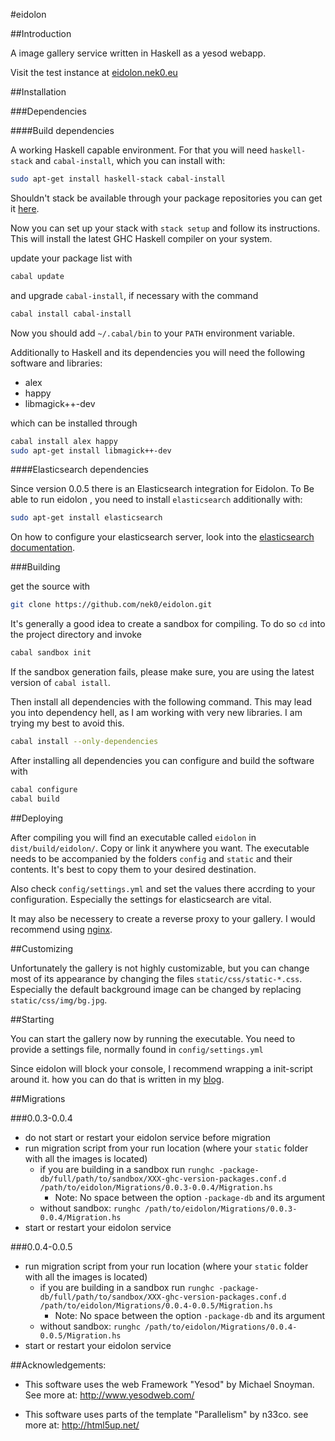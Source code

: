#eidolon

##Introduction

A image gallery service written in Haskell as a yesod webapp.

Visit the test instance at [eidolon.nek0.eu][eidolon]

##Installation

###Dependencies

####Build dependencies

A working Haskell capable environment. For that you will need `haskell-stack` and `cabal-install`, which you can install with:

```bash
sudo apt-get install haskell-stack cabal-install
```

Shouldn't stack be available through your package repositories you can get it [here][stack].

Now you can set up your stack with `stack setup` and follow its instructions. This will install the latest GHC Haskell compiler on your system.

update your package list with

```bash
cabal update
```

and upgrade `cabal-install`, if necessary with the command

```bash
cabal install cabal-install
```

Now you should add `~/.cabal/bin` to your `PATH` environment variable.

Additionally to Haskell and its dependencies you will need the following software and libraries:

* alex
* happy
* libmagick++-dev

which can be installed through

```bash
cabal install alex happy
sudo apt-get install libmagick++-dev
```

####Elasticsearch dependencies

Since version 0.0.5 there is an Elasticsearch integration for Eidolon. To Be able to run eidolon , you need to install `elasticsearch` additionally with:

```bash
sudo apt-get install elasticsearch
```
On how to configure your elasticsearch server, look into the [elasticsearch documentation][elasticdocu].

###Building

get the source with

```bash
git clone https://github.com/nek0/eidolon.git
```

It's generally a good idea to create a sandbox for compiling. To do so `cd` into the project directory and invoke

```bash
cabal sandbox init
```

If the sandbox generation fails, please make sure, you are using the latest version of `cabal istall`.

Then install all dependencies with the following command. This may lead you into dependency hell, as I am working with very new libraries. I am trying my best to avoid this.

```bash
cabal install --only-dependencies
```

After installing all dependencies you can configure and build the software with

```bash
cabal configure
cabal build
```

##Deploying

After compiling you will find an executable called `eidolon` in `dist/build/eidolon/`. Copy or link it anywhere you want. The executable needs to be accompanied by the folders `config` and `static` and their contents. It's best to copy them to your desired destination.

Also check `config/settings.yml` and set the values there accrding to your configuration. Especially the settings for elasticsearch are vital.

It may also be necessery to create a reverse proxy to your gallery. I would recommend using [nginx](http://nginx.org/).

##Customizing

Unfortunately the gallery is not highly customizable, but you can change most of its appearance by changing the files `static/css/static-*.css`. Especially the default background image can be changed by replacing `static/css/img/bg.jpg`.

##Starting

You can start the gallery now by running the executable. You need to provide a settings file, normally found in `config/settings.yml`

Since eidolon will block your console, I recommend wrapping a init-script around it. how you can do that is written in my [blog](http://nek0.eu/posts/2014-10-23-Daemonize-a-yesod-app.html).

##Migrations

###0.0.3-0.0.4

* do not start or restart your eidolon service before migration
* run migration script from your run location (where your `static` folder with all the images is located)
	* if you are building in a sandbox run `runghc -package-db/full/path/to/sandbox/XXX-ghc-version-packages.conf.d /path/to/eidolon/Migrations/0.0.3-0.0.4/Migration.hs`
		* Note: No space between the option `-package-db` and its argument
	* without sandbox: `runghc /path/to/eidolon/Migrations/0.0.3-0.0.4/Migration.hs`
* start or restart your eidolon service

###0.0.4-0.0.5

* run migration script from your run location (where your `static` folder with all the images is located)
	* if you are building in a sandbox run `runghc -package-db/full/path/to/sandbox/XXX-ghc-version-packages.conf.d /path/to/eidolon/Migrations/0.0.4-0.0.5/Migration.hs`
		* Note: No space between the option `-package-db` and its argument
	* without sandbox: `runghc /path/to/eidolon/Migrations/0.0.4-0.0.5/Migration.hs`
* start or restart your eidolon service

##Acknowledgements:

* This software uses the web Framework "Yesod" by Michael Snoyman. See more at: <http://www.yesodweb.com/>

* This software uses parts of the template "Parallelism" by n33co. see more at: <http://html5up.net/>

[eidolon]: http://eidolon.nek0.eu
[stack]: https://github.com/commercialhaskell/stack/releases
[elasticdocu]: https://www.elastic.co/guide/en/elasticsearch/reference/current/setup-configuration.html
